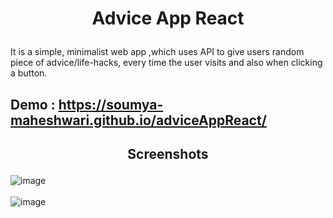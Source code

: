 #  <p align="center"> Advice App React </p>
It is a simple, minimalist web app ,which uses API to give users random piece of advice/life-hacks, every time the user visits and also when clicking a button.


## Demo : https://soumya-maheshwari.github.io/adviceAppReact/

##  <p align="center"> Screenshots </p>
![image](https://github.com/soumya-maheshwari/adviceAppReact/assets/104725768/de341223-1b7e-44a6-933f-ac5eb7a9afee)
</br>
</br>
![image](https://github.com/soumya-maheshwari/adviceAppReact/assets/104725768/86a9e895-0984-469f-839a-3dc9abe711ba)


